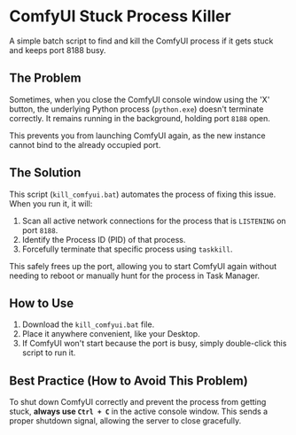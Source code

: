 # ComfyUI Stuck Process Killer

A simple batch script to find and kill the ComfyUI process if it gets stuck and keeps port 8188 busy.

## The Problem

Sometimes, when you close the ComfyUI console window using the 'X' button, the underlying Python process (`python.exe`) doesn't terminate correctly. It remains running in the background, holding port `8188` open.

This prevents you from launching ComfyUI again, as the new instance cannot bind to the already occupied port.

## The Solution

This script (`kill_comfyui.bat`) automates the process of fixing this issue. When you run it, it will:
1.  Scan all active network connections for the process that is `LISTENING` on port `8188`.
2.  Identify the Process ID (PID) of that process.
3.  Forcefully terminate that specific process using `taskkill`.

This safely frees up the port, allowing you to start ComfyUI again without needing to reboot or manually hunt for the process in Task Manager.

## How to Use

1.  Download the `kill_comfyui.bat` file.
2.  Place it anywhere convenient, like your Desktop.
3.  If ComfyUI won't start because the port is busy, simply double-click this script to run it.

## Best Practice (How to Avoid This Problem)

To shut down ComfyUI correctly and prevent the process from getting stuck, **always use `Ctrl + C`** in the active console window. This sends a proper shutdown signal, allowing the server to close gracefully.
